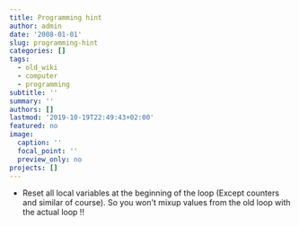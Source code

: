 ```yaml
---
title: Programming hint
author: admin
date: '2008-01-01'
slug: programming-hint
categories: []
tags:
  - old_wiki
  - computer
  - programming
subtitle: ''
summary: ''
authors: []
lastmod: '2019-10-19T22:49:43+02:00'
featured: no
image:
  caption: ''
  focal_point: ''
  preview_only: no
projects: []
---
```

* Reset all local variables at the beginning of the loop (Except counters and similar of course). So you won't mixup values from the old loop with the actual loop !!